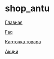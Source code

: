 # shop_antu
<p><a href="https://efekta.github.io/shop_antu/build/index.html">Главная</a></p>
<p><a href="https://efekta.github.io/shop_antu/build/faq.html">Faq</a></p>
<p><a href="https://efekta.github.io/shop_antu/build/card.html">Карточка товара</a></p>
<p><a href="https://efekta.github.io/shop_antu/build/actions.html">Акции</a></p>
